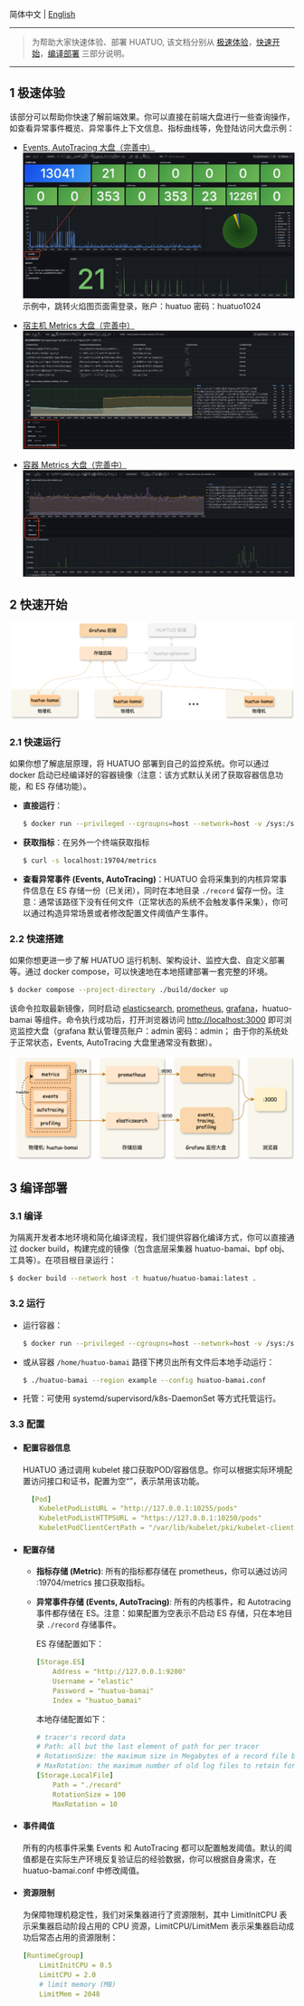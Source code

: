 简体中文 | [English](./quick-start.md)

---
> 为帮助大家快速体验、部署 HUATUO, 该文档分别从 [极速体验](#1-极速体验)，[快速开始](#2-快速开始)，[编译部署](#3-编译部署) 三部分说明。

---

## 1 极速体验

该部分可以帮助你快速了解前端效果。你可以直接在前端大盘进行一些查询操作，如查看异常事件概览、异常事件上下文信息、指标曲线等，免登陆访问大盘示例：

- [Events, AutoTracing 大盘（完善中）](http://console.huatuo.tech/public-dashboards/a6342b13a1ee4feaba0ebd0876ac6b70)
  ![autotrcing-event demo diagram​](./img/quickstart-autotrcing-event.png)
  示例中，跳转火焰图页面需登录，账户：huatuo 密码：huatuo1024

- [宿主机 Metrics 大盘（完善中）](http://console.huatuo.tech/public-dashboards/418491ef0af5491ea5ea8562494291be)
  ![metrics-host demo diagram](./img/quickstart-metrics-host.png)

- [容器 Metrics 大盘（完善中）](http://console.huatuo.tech/public-dashboards/3ecd5127881044e885d3e5ca16ce518a)
 ![metrics-container demo diagram](./img/quickstart-metrics-container.png)

## 2 快速开始

![HUATUO 组件数据流示意图](./img/quickstart-data-flow.png)

### 2.1 快速运行 
如果你想了解底层原理，将 HUATUO 部署到自己的监控系统。你可以通过 docker 启动已经编译好的容器镜像（注意：该方式默认关闭了获取容器信息功能，和 ES 存储功能）。

- **直接运行**：
    ```bash
    $ docker run --privileged --cgroupns=host --network=host -v /sys:/sys -v /proc:/proc -v /run:/run huatuo/huatuo-bamai:latest
    ```

- **获取指标**：在另外一个终端获取指标
    ```bash
    $ curl -s localhost:19704/metrics
    ```
- **查看异常事件 (Events, AutoTracing)**：HUATUO 会将采集到的内核异常事件信息在 ES 存储一份（已关闭），同时在本地目录 `./record` 留存一份。注意：通常该路径下没有任何文件（正常状态的系统不会触发事件采集），你可以通过构造异常场景或者修改配置文件阈值产生事件。

### 2.2 快速搭建
如果你想更进一步了解 HUATUO 运行机制、架构设计、监控大盘、自定义部署等。通过 docker compose，可以快速地在本地搭建部署一套完整的环境。

```bash
$ docker compose --project-directory ./build/docker up
```

该命令拉取最新镜像，同时启动 [elasticsearch](https://www.elastic.co), [prometheus](https://prometheus.io), [grafana](https://grafana.com)，huatuo-bamai 等组件。命令执行成功后，打开浏览器访问 [http://localhost:3000](http://localhost:3000) 即可浏览监控大盘（grafana 默认管理员账户：admin 密码：admin； 由于你的系统处于正常状态，Events, AutoTracing 大盘里通常没有数据）。

![HUATUO 组件之 huatuo-bamai 运行示意图](./img/quickstart-components.png)


## 3 编译部署
### 3.1 编译
为隔离开发者本地环境和简化编译流程，我们提供容器化编译方式，你可以直接通过 docker build，构建完成的镜像（包含底层采集器 huatuo-bamai、bpf obj、工具等）。在项目根目录运行：

```bash
$ docker build --network host -t huatuo/huatuo-bamai:latest .
```

### 3.2 运行
- 运行容器：
    ```bash
    $ docker run --privileged --cgroupns=host --network=host -v /sys:/sys -v /proc:/proc -v /run:/run huatuo/huatuo-bamai:latest
    ```

- 或从容器 `/home/huatuo-bamai` 路径下拷贝出所有文件后本地手动运行：
    ```bash
    $ ./huatuo-bamai --region example --config huatuo-bamai.conf
    ```
- 托管：可使用 systemd/supervisord/k8s-DaemonSet 等方式托管运行。

### 3.3 配置
- #### 配置容器信息
    HUATUO 通过调用 kubelet 接口获取POD/容器信息。你可以根据实际环境配置访问接口和证书，配置为空“”，表示禁用该功能。
    ```yml
      [Pod]
        KubeletPodListURL = "http://127.0.0.1:10255/pods"
        KubeletPodListHTTPSURL = "https://127.0.0.1:10250/pods"
        KubeletPodClientCertPath = "/var/lib/kubelet/pki/kubelet-client-current.pem"
    ```

- #### 配置存储
    - **指标存储 (Metric)**: 所有的指标都存储在 prometheus，你可以通过访问 :19704/metrics 接口获取指标。 
    - **异常事件存储 (Events, AutoTracing)**: 所有的内核事件，和 Autotracing 事件都存储在 ES。注意：如果配置为空表示不启动 ES 存储，只在本地目录 `./record` 存储事件。

        ES 存储配置如下：
        ```yaml
        [Storage.ES]
            Address = "http://127.0.0.1:9200"
            Username = "elastic"
            Password = "huatuo-bamai"
            Index = "huatuo_bamai"
        ```

        本地存储配置如下：
        ```yaml
        # tracer's record data
        # Path: all but the last element of path for per tracer
        # RotationSize: the maximum size in Megabytes of a record file before it gets rotated for per subsystem
        # MaxRotation: the maximum number of old log files to retain for per subsystem
        [Storage.LocalFile]
            Path = "./record"
            RotationSize = 100
            MaxRotation = 10
        ```

- #### 事件阈值
    所有的内核事件采集 Events 和 AutoTracing 都可以配置触发阈值。默认的阈值都是在实际生产环境反复验证后的经验数据，你可以根据自身需求，在 huatuo-bamai.conf 中修改阈值。

- #### 资源限制
    为保障物理机稳定性，我们对采集器进行了资源限制，其中 LimitInitCPU 表示采集器启动阶段占用的 CPU 资源，LimitCPU/LimitMem 表示采集器启动成功后常态占用的资源限制：
    ```yaml
    [RuntimeCgroup]
        LimitInitCPU = 0.5
        LimitCPU = 2.0
        # limit memory (MB)
        LimitMem = 2048
    ```
